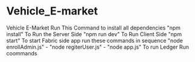 # Vehicle_E-market
Vehicle E-Market
Run This Command to install all dependencies
"npm install"
To Run the Server Side 
"npm run dev"
To Run Client Side
"npm start"
To start Fabric side app run these commands in sequence
"node enrollAdmin.js" -
"node regiterUser.js" -
"node app.js"
To run Ledger Run coommands
